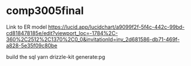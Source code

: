 # comp3005final

Link to ER model
https://lucid.app/lucidchart/a9099f2f-5f4c-442c-99bd-cd818478185e/edit?viewport_loc=-1784%2C-360%2C2512%2C1370%2C0_0&invitationId=inv_2d681586-db71-469f-a828-5e35f09c80be

build the sql
yarn drizzle-kit generate:pg 

